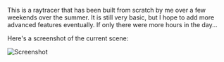 This is a raytracer that has been built from scratch by me over a few weekends over the summer. It is still very basic,
but I hope to add more advanced features eventually. If only there were more hours in the day...

Here's a screenshot of the current scene:

![Screenshot](https://raw.github.com/tjlevine/Raytracer/master/screenshot.png)
